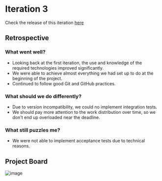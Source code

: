 # Iteration 3

Check the release of this iteration [here](https://github.com/LEIC-ES-2021-22/2LEIC07T1/releases/tag/v3.0.0)

## Retrospective

### What went well?

 - Looking back at the first iteration, the use and knowledge of the required technologies improved significantly.
 - We were able to achieve almost everything we had set up to do at the beginning of the project.
 - Continued to follow good Git and GitHub practices. 

### What should we do differently?

 - Due to version incompatibility, we could no implement integration tests. 
 - We should pay more attention to the work distribution over time, so we don't end up overloaded near the deadline. 

### What still puzzles me?

 - We were not able to implement acceptance tests due to technical reasons.

## Project Board

![image](https://user-images.githubusercontent.com/75942759/172487709-e399c67c-0c43-4ae7-8ebb-1262fabd414c.png)
